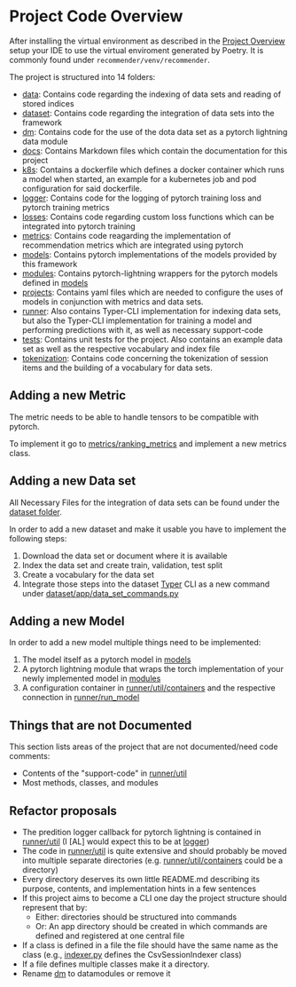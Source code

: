 # Project Code Overview #
After installing the virtual environment as described in the [Project Overview](./project_overview.md) setup your IDE
to use the virtual enviroment generated by Poetry. It is commonly found under `recommender/venv/recommender`.

The project is structured into 14 folders:
* [data](./../data): Contains code regarding the indexing of data sets and reading of stored indices
* [dataset](../datasets): Contains code regarding the integration of data sets into the framework
* [dm](./../dm): Contains code for the use of the dota data set as a pytorch lightning data module
* [docs](./../docs): Contains Markdown files which contain the documentation for this project
* [k8s](./../k8s): Contains a dockerfile which defines a docker container which runs a model when started, an example 
    for a  kubernetes job and pod configuration for said dockerfile.
* [logger](./../logger): Contains code for the logging of pytorch training loss and pytorch training metrics
* [losses](../asme/losses): Contains code regarding custom loss functions which can be integrated into pytorch training
* [metrics](../asme/metrics): Contains code reagarding the implementation of recommendation metrics which are integrated 
    using pytorch
* [models](../asme/models): Contains pytorch implementations of the models provided by this framework
* [modules](../asme/modules): Contains pytorch-lightning wrappers for the pytorch models defined in [models](../asme/models)
* [projects](../configs): Contains yaml files which are needed to configure the uses of models in conjunction with
    metrics and data sets.
* [runner](../asme/runner): Also contains Typer-CLI implementation for indexing data sets, but also the Typer-CLI
    implementation for training a model and performing predictions with it, as well as necessary support-code
* [tests](./../tests): Contains unit tests for the project. Also contains an example data set as well as the respective
    vocabulary and index file
* [tokenization](../asme/tokenization): Contains code concerning the tokenization of session items and the building of a 
    vocabulary for data sets.


## Adding a new Metric ##
The metric needs to be able to handle tensors to be compatible with pytorch.

To implement it go to [metrics/ranking_metrics](../asme/metrics/ranking_metrics.py) and implement a new metrics class.

## Adding a new Data set ##
All Necessary Files for the integration of data sets can be found under the [dataset folder](../datasets).

In order to add a new dataset and make it usable you have to implement the following steps:
1. Download the data set or document where it is available
2. Index the data set and create train, validation, test split
3. Create a vocabulary for the data set
4. Integrate those steps into the dataset [Typer](https://typer.tiangolo.com/) CLI as a new command under 
[dataset/app/data_set_commands.py](../datasets/app/data_set_commands.py)

## Adding a new Model ##
In order to add a new model multiple things need to be implemented:
1. The model itself as a pytorch model in [models](../asme/models)
2. A pytorch lightning module that wraps the torch implementation of your newly implemented model in 
    [modules](../asme/modules)
3. A configuration container in [runner/util/containers](../asme/runner/util/containers.py) and the respective
    connection in [runner/run_model](../asme/runner/run_model.py)

## Things that are not Documented ##
This section lists areas of the project that are not documented/need code comments:
* Contents of the "support-code" in [runner/util](../asme/runner/util)
* Most methods, classes, and modules

## Refactor proposals ##
* The predition logger callback for pytorch lightning is contained in [runner/util](../asme/runner/util)
    (I [AL] would expect this to be at [logger](./../logger))
* The code in [runner/util](../asme/runner/util) is quite extensive and should probably be moved into multiple separate
directories (e.g. [runner/util/containers](../asme/runner/util/containers.py) could be a directory)
* Every directory deserves its own little README.md describing its purpose, contents, and implementation hints 
    in a few sentences
* If this project aims to become a CLI one day the project structure should represent that by:
    + Either: directories should be structured into commands
    + Or: An app directory should be created in which commands are defined and registered at one central file
* If a class is defined in a file the file should have the same name as the class (e.g., 
    [indexer.py](./../data/base/indexer.py) defines the CsvSessionIndexer class)
* If a file defines multiple classes make it a directory.
* Rename [dm](./../dm) to datamodules or remove it
